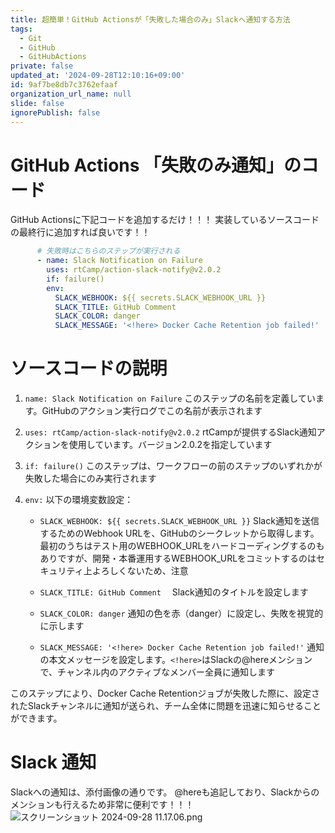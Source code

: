 ```yaml
---
title: 超簡単！GitHub Actionsが「失敗した場合のみ」Slackへ通知する方法
tags:
  - Git
  - GitHub
  - GitHubActions
private: false
updated_at: '2024-09-28T12:10:16+09:00'
id: 9af7be8db7c3762efaaf
organization_url_name: null
slide: false
ignorePublish: false
---
```

# GitHub Actions 「失敗のみ通知」のコード
GitHub Actionsに下記コードを追加するだけ！！！
実装しているソースコードの最終行に追加すれば良いです！！
```yml
      # 失敗時はこちらのステップが実行される
      - name: Slack Notification on Failure
        uses: rtCamp/action-slack-notify@v2.0.2
        if: failure()
        env:
          SLACK_WEBHOOK: ${{ secrets.SLACK_WEBHOOK_URL }}
          SLACK_TITLE: GitHub Comment
          SLACK_COLOR: danger
          SLACK_MESSAGE: '<!here> Docker Cache Retention job failed!'
```

# ソースコードの説明

1. `name: Slack Notification on Failure`
   このステップの名前を定義しています。GitHubのアクション実行ログでこの名前が表示されます

2. `uses: rtCamp/action-slack-notify@v2.0.2`
   rtCampが提供するSlack通知アクションを使用しています。バージョン2.0.2を指定しています

3. `if: failure()`
   このステップは、ワークフローの前のステップのいずれかが失敗した場合にのみ実行されます

4. `env:` 以下の環境変数設定：
   - `SLACK_WEBHOOK: ${{ secrets.SLACK_WEBHOOK_URL }}`
     Slack通知を送信するためのWebhook URLを、GitHubのシークレットから取得します。
     最初のうちはテスト用のWEBHOOK_URLをハードコーディングするのもありですが、開発・本番運用するWEBHOOK_URLをコミットするのはセキュリティ上よろしくないため、注意

   - `SLACK_TITLE: GitHub Comment`
   　Slack通知のタイトルを設定します

   - `SLACK_COLOR: danger`
     通知の色を赤（danger）に設定し、失敗を視覚的に示します

   - `SLACK_MESSAGE: '<!here> Docker Cache Retention job failed!'`
     通知の本文メッセージを設定します。`<!here>`はSlackの@hereメンションで、チャンネル内のアクティブなメンバー全員に通知します

このステップにより、Docker Cache Retentionジョブが失敗した際に、設定されたSlackチャンネルに通知が送られ、チーム全体に問題を迅速に知らせることができます。

# Slack 通知
Slackへの通知は、添付画像の通りです。
@hereも追記しており、Slackからのメンションも行えるため非常に便利です！！！
![スクリーンショット 2024-09-28 11.17.06.png](https://qiita-image-store.s3.ap-northeast-1.amazonaws.com/0/263017/eb53340f-4963-9b2b-02b1-471dc0153911.png)
